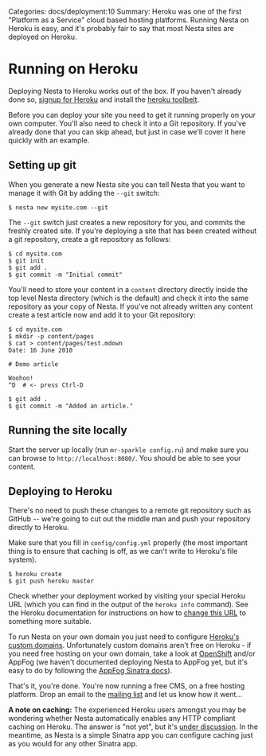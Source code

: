 Categories: docs/deployment:10
Summary: Heroku was one of the first "Platform as a Service" cloud based hosting platforms. Running Nesta on Heroku is easy, and it's probably fair to say that most Nesta sites are deployed on Heroku.

# Running on Heroku

Deploying Nesta to Heroku works out of the box. If you haven't already
done so, [signup for Heroku][heroku-signup] and install the [heroku
toolbelt][toolbelt].

[heroku-signup]: http://api.heroku.com/signup
[toolbelt]: http://toolbelt.heroku.com

Before you can deploy your site you need to get it running properly on
your own computer. You'll also need to check it into a Git repository.
If you've already done that you can skip ahead, but just in case we'll
cover it here quickly with an example.

## Setting up git

When you generate a new Nesta site you can tell Nesta that you want to
manage it with Git by adding the `--git` switch:

    $ nesta new mysite.com --git

The `--git` switch just creates a new repository for you, and commits
the freshly created site. If you're deploying a site that has been
created without a git repository, create a git repository as follows:

    $ cd mysite.com
    $ git init
    $ git add .
    $ git commit -m "Initial commit"

You'll need to store your content in a `content` directory directly
inside the top level Nesta directory (which is the default) and check it
into the same repository as your copy of Nesta. If you've not already
written any content create a test article now and add it to your Git
repository:

    $ cd mysite.com
    $ mkdir -p content/pages
    $ cat > content/pages/test.mdown
    Date: 16 June 2010
    
    # Demo article
    
    Woohoo!
    ^D  # <- press Ctrl-D

    $ git add .
    $ git commit -m "Added an article."

## Running the site locally

Start the server up locally (run `mr-sparkle config.ru`) and make sure you
can browse to `http://localhost:8080/`. You should be able to see your
content.

## Deploying to Heroku

There's no need to push these changes to a remote git repository such as
GitHub -- we're going to cut out the middle man and push your repository
directly to Heroku.

Make sure that you fill in `config/config.yml` properly (the most
important thing is to ensure that caching is off, as we can't write to
Heroku's file system).

    $ heroku create
    $ git push heroku master

Check whether your deployment worked by visiting your special Heroku URL
(which you can find in the output of the `heroku info` command). See the
Heroku documentation for instructions on how to [change this
URL][renaming-apps] to something more suitable.

To run Nesta on your own domain you just need to configure [Heroku's
custom domains][custom-domains]. Unfortunately custom domains aren't
free on Heroku - if you need free hosting on your own domain, take a
look at [OpenShift][] and/or AppFog (we haven't documented deploying
Nesta to AppFog yet, but it's easy to do by following the [AppFog
Sinatra docs][]).

[renaming-apps]: http://devcenter.heroku.com/articles/renaming-apps
[custom-domains]: https://devcenter.heroku.com/articles/custom-domains
[OpenShift]: /docs/deployment/openshift
[AppFog Sinatra docs]: https://docs.appfog.com/languages/ruby/sinatra

That's it, you're done. You're now running a free CMS, on a free hosting
platform. Drop an email to the [mailing list][list] and let us know how
it went...

[list]: mailto:nesta@librelist.com

**A note on caching:** The experienced Heroku users amongst you may be
wondering whether Nesta automatically enables any HTTP compliant caching
on Heroku. The answer is "not yet", but it's
[under&nbsp;discussion][issue-9]. In the meantime, as Nesta is a simple
Sinatra app you can configure caching just as you would for any other
Sinatra app.

[issue-9]: https://github.com/gma/nesta/issues/9
